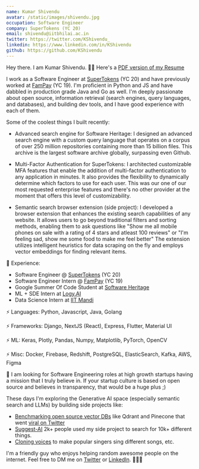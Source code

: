 ```yaml
---
name: Kumar Shivendu
avatar: /static/images/shivendu.jpg
occupation: Software Engineer
company: SuperTokens (YC 20)
email: shivendu@iitbhilai.ac.in
twitter: https://twitter.com/KShivendu_
linkedin: https://www.linkedin.com/in/KShivendu
github: https://github.com/KShivendu
---
```


Hey there. I am Kumar Shivendu. 👨‍💻 Here's a [PDF version of my Resume](/static/KumarShivendu_CV.pdf)

I work as a Software Engineer at [SuperTokens](https://github.com/SuperTokens) (YC 20) and have previously worked at [FamPay](https://fampay.in/) (YC 19). I'm proficient in Python and JS and have dabbled in production grade Java and Go as well. I'm deeply passionate about open source, information retrieval (search engines, query languages, and databases), and building dev tools, and I have good experience with each of them.

Some of the coolest things I built recently:

- Advanced search engine for Software Heritage: I designed an advanced search engine with a custom query language that operates on a corpus of over 250 million repositories containing more than 15 billion files. This archive is the largest software archive globally, surpassing even Github.

- Multi-Factor Authentication for SuperTokens: I architected customizable MFA features that enable the addition of multi-factor authentication to any application in minutes. It also provides the flexibility to dynamically determine which factors to use for each user. This was our one of our most requested enterprise features and there's no other provider at the moment that offers this level of customizability.

- Semantic search browser extension (side project): I developed a browser extension that enhances the existing search capabilities of any website. It allows users to go beyond traditional filters and sorting methods, enabling them to ask questions like "Show me all mobile phones on sale with a rating of 4 stars and atleast 100 reviews" or "I'm feeling sad, show me some food to make me feel better" The extension utilizes intelligent heuristics for data scraping on the fly and employs vector embeddings for finding relevant items.

🚀 Experience:

- Software Engineer @ [SuperTokens](https://supertokens.com/) (YC 20)
- Software Engineer Intern @ [FamPay](https://fampay.in/) (YC 19)
- Google Summer Of Code Student at [Software Heritage](https://softwareheritage.org/)
- ML + SDE Intern at [Logy.AI](https://logy.ai/)
- Data Science Intern at [IIT Mandi](https://iitmandi.ac.in/)

⚡ Languages: Python, Javascript, Java, Golang

⚡ Frameworks: Django, NextJS (React), Express, Flutter, Material UI

⚡ ML: Keras, Plotly, Pandas, Numpy, Matplotlib, PyTorch, OpenCV

⚡ Misc: Docker, Firebase, Redshift, PostgreSQL, ElasticSearch, Kafka, AWS, Figma

🦄 I am looking for Software Engineering roles at high growth startups having a mission that I truly believe in. If your startup culture is based on open source and believes in transparency, that would be a huge plus ;)

These days I'm exploring the Generative AI space (especially semantic search and LLMs) by building side projects like:

- [Benchmarking open source vector DBs](https://nirantk.com/writing/pgvector-vs-qdrant/) like Qdrant and Pinecone that went [viral on Twitter](https://twitter.com/NirantK/status/1674110063286571008?s=20)
- [Suggest-AI](https://twitter.com/KShivendu_/status/1655603676189437953?s=20) 2k+ people used my side project to search for 10k+ different things.
- [Cloning voices](https://twitter.com/KShivendu_/status/1650858929558278145) to make popular singers sing different songs, etc.

I'm a friendly guy who enjoys helping random awesome people on the internet. Feel free to DM me on [Twitter](https://twitter.com/KShivendu_) or [LinkedIn](https://www.linkedin.com/in/kshivendu/). 🙋🏻‍♂️
